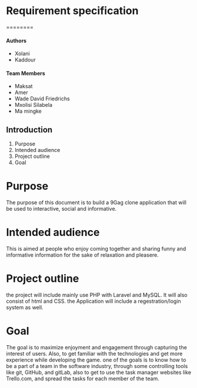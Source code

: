 # Requirement specification
========

#### Authors

   * Xolani
   * Kaddour

   #### Team Members

   * Maksat
   * Amer 
   * Wade David Friedrichs
   * Mxolisi Silabela
   * Ma mingke

## Introduction

1. Purpose
2. Intended audience 
3. Project outline  
4. Goal  

# Purpose 
The purpose of this document is to build a 9Gag clone application that will be used to interactive, social and informative.

# Intended audience
This is aimed at people who enjoy coming together and sharing funny and informative information for the sake of relaxation and pleasere. 

# Project outline

the project will include mainly use PHP with Laravel and MySQL.
It will also consist of html and CSS.
the Application will include a regestration/login system as well.

# Goal 
The goal is to maximize enjoyment and engagement through capturing the interest of users.
Also, to get familiar with the technologies and get more experience while developing the game.
one of the goals is to know how to be a part of a team in the software industry, through some controlling tools like git, GitHub, and gitLab, also to get to use the task manager websites like Trello.com, and spread the tasks for each member of the team.